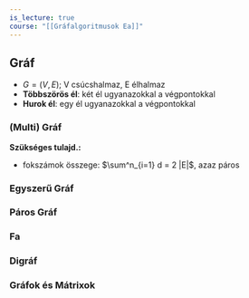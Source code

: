```yaml
---
is_lecture: true
course: "[[Gráfalgoritmusok Ea]]"
---
```

## Gráf
- $G = (V,E)$; V csúcshalmaz, E élhalmaz
- **Többszörös él**: két él ugyanazokkal a végpontokkal
- **Hurok él**: egy él ugyanazokkal a végpontokkal
### (Multi) Gráf
**Szükséges tulajd.:**
-  fokszámok összege: $\sum^n_{i=1} d = 2 |E|$, azaz páros

### Egyszerű Gráf
### Páros Gráf
### Fa
### Digráf
### Gráfok és Mátrixok